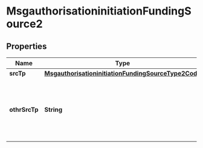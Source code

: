 

# MsgauthorisationinitiationFundingSource2

## Properties

Name | Type | Description | Notes
------------ | ------------- | ------------- | -------------
**srcTp** | [**MsgauthorisationinitiationFundingSourceType2Code**](MsgauthorisationinitiationFundingSourceType2Code.md) |  |  [optional]
**othrSrcTp** | **String** | Any other type of funding source used to perform the transfer of funds. |  [optional]



